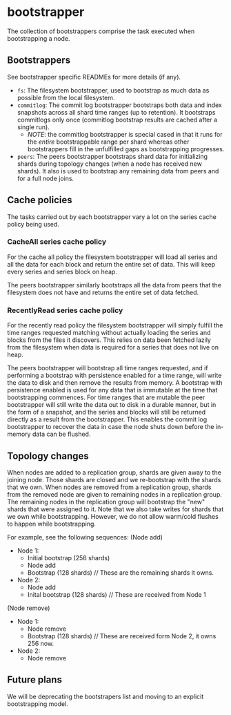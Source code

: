 # bootstrapper

The collection of bootstrappers comprise the task executed when bootstrapping a node.

## Bootstrappers

See bootstrapper specific READMEs for more details (if any).
- `fs`: The filesystem bootstrapper, used to bootstrap as much data as possible from the local filesystem.
- `commitlog`: The commit log bootstrapper bootstraps both data and index snapshots across all shard time ranges (up to retention). It bootstraps commitlogs only once (commitlog bootstrap results are cached after a single run).
  - *NOTE*: the commitlog bootstrapper is special cased in that it runs for the *entire* bootstrappable range per shard whereas other bootstrappers fill in the unfulfilled gaps as bootstrapping progresses.
- `peers`: The peers bootstrapper bootstraps shard data for initializing shards during topology changes (when a node has received new shards). It also is used to bootstrap any remaining data from peers and for a full node joins.

## Cache policies

The tasks carried out by each bootstrapper vary a lot on the series cache policy being used.

### CacheAll series cache policy

For the cache all policy the filesystem bootstrapper will load all series and all the data for each block and return the entire set of data. This will keep every series and series block on heap.

The peers bootstrapper similarly bootstraps all the data from peers that the filesystem does not have and returns the entire set of data fetched.

### RecentlyRead series cache policy

For the recently read policy the filesystem bootstrapper will simply fulfill the time ranges requested matching without actually loading the series and blocks from the files it discovers.  This relies on data been fetched lazily from the filesystem when data is required for a series that does not live on heap.

The peers bootstrapper will bootstrap all time ranges requested, and if performing a bootstrap with persistence enabled for a time range, will write the data to disk and then remove the results from memory. A bootstrap with persistence enabled is used for any data that is immutable at the time that bootstrapping commences. For time ranges that are mutable the peer bootstrapper will still write the data out to disk in a durable manner, but in the form of a snapshot, and the series and blocks will still be returned directly as a result from the bootstrapper. This enables the commit log bootstrapper to recover the data in case the node shuts down before the in-memory data can be flushed.

## Topology changes

When nodes are added to a replication group, shards are given away to the joining node. Those shards are closed and we re-bootstrap with the shards that we own.
When nodes are removed from a replication group, shards from the removed node are given to remaining nodes in a replication group. The remaining nodes in the replication group will bootstrap the "new" shards that were assigned to it.
Note that we also take writes for shards that we own while bootstrapping. However, we do not allow warm/cold flushes to happen while bootstrapping.

For example, see the following sequences:
(Node add)
- Node 1:
    - Initial bootstrap (256 shards)
    - Node add
    - Bootstrap (128 shards) // These are the remaining shards it owns.
- Node 2:
    - Node add
    - Inital bootstrap (128 shards) // These are received from Node 1

(Node remove)
- Node 1:
    - Node remove
    - Bootstrap (128 shards) // These are received form Node 2, it owns 256 now.
- Node 2:
    - Node remove

## Future plans

We will be deprecating the bootstrapers list and moving to an explicit bootstrapping model.
